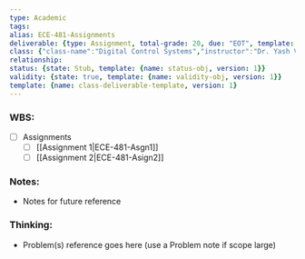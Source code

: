 ```yaml
---
type: Academic
tags: 
alias: ECE-481-Assignments
deliverable: {type: Assignment, total-grade: 20, due: "EOT", template: {name: aggregate-deliverable-obj, version: 1}}
class: {"class-name":"Digital Control Systems","instructor":"Dr. Yash Vardhan Pant","medium":"In Person","start-date":"2023-05-08","university":"University of Waterloo","class-alias":"ECE-481","template":{"name":"class-uni-obj","version":1}}
relationship: 
status: {state: Stub, template: {name: status-obj, version: 1}}
validity: {state: true, template: {name: validity-obj, version: 1}}
template: {name: class-deliverable-template, version: 1}
---
```


### WBS: 

- [ ] Assignments 
	- [ ] [[Assignment 1|ECE-481-Asgn1]]
	- [ ] [[Assignment 2|ECE-481-Asign2]]

### Notes:

- Notes for future reference

### Thinking:

- Problem(s) reference goes here (use a Problem note if scope large)
